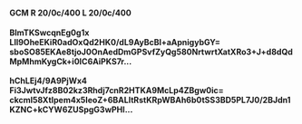 #### GCM R 20/0c/400 L 20/0c/400
**BlmTKSwcqnEg0g1x**<br/>**Lll9OheEKiR0adOxQd2HK0/dL9AyBcBl+aApnigybGY=**<br/>**sboSO85EKAe8tjoJ0OnAedDmGPSvfZyQg580NrtwrtXatXRo3+J+d8dQdMpMhmKygCk+i0IC6AiPKS7r...**<br/><br/>
**hChLEj4/9A9PjWx4**<br/>**Fi3JwtvJfz8B02kz3Rhdj7cnR2HTKA9McLp4ZBgw0ic=**<br/>**ckcml58XtIpem4x5IeoZ+6BALltRstKRpWBAh6b0tSS3BD5PL7J0/2BJdn1KZNC+kCYW6ZUSpgG3wPHl...**